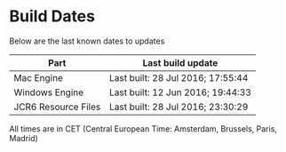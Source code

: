 # Build Dates

Below are the last known dates to updates

Part | Last build update
-----|-----
Mac Engine | Last built: 28 Jul 2016; 17:55:44
Windows Engine | Last built: 12 Jun 2016; 19:44:33
JCR6 Resource Files | Last built: 28 Jul 2016; 23:30:29
All times are in CET (Central European Time: Amsterdam, Brussels, Paris, Madrid)



